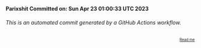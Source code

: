 **Parixshit Committed on: Sun Apr 23 01:00:33 UTC 2023** <!-- 580a4eff-55b8-4ec7-9669-714a692da979 -->

###### This is an automated commit generated by a GitHub Actions workflow.

<div align="right"><sub><sup><a href="https://github.com/Parixshit/AutoCommit.git">Read me</a></sup></sub></div>

